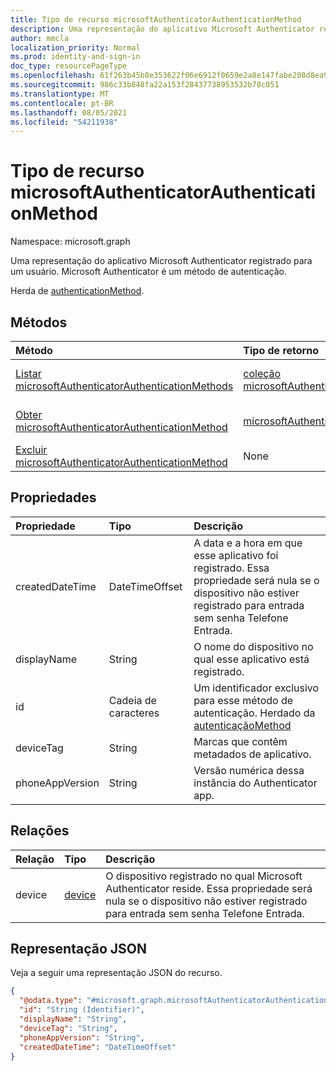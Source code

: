 ```yaml
---
title: Tipo de recurso microsoftAuthenticatorAuthenticationMethod
description: Uma representação do aplicativo Microsoft Authenticator registrado para um usuário. Microsoft Authenticator é um método de autenticação.
author: mmcla
localization_priority: Normal
ms.prod: identity-and-sign-in
doc_type: resourcePageType
ms.openlocfilehash: 61f263b45b8e353622f06e6912f0659e2a8e147fabe208d8ea9ea2b94f555884
ms.sourcegitcommit: 986c33b848fa22a153f28437738953532b78c051
ms.translationtype: MT
ms.contentlocale: pt-BR
ms.lasthandoff: 08/05/2021
ms.locfileid: "54211938"
---
```

# <a name="microsoftauthenticatorauthenticationmethod-resource-type"></a>Tipo de recurso microsoftAuthenticatorAuthenticationMethod

Namespace: microsoft.graph

Uma representação do aplicativo Microsoft Authenticator registrado para um usuário. Microsoft Authenticator é um método de autenticação.

Herda de [authenticationMethod](../resources/authenticationmethod.md).

## <a name="methods"></a>Métodos
|Método|Tipo de retorno|Descrição|
|:---|:---|:---|
|[Listar microsoftAuthenticatorAuthenticationMethods](../api/microsoftauthenticatorauthenticationmethod-list.md)|[coleção microsoftAuthenticatorAuthenticationMethod](../resources/microsoftauthenticatorauthenticationmethod.md)|Obter uma lista dos [objetos microsoftAuthenticatorAuthenticationMethod](../resources/microsoftauthenticatorauthenticationmethod.md) e suas propriedades.|
|[Obter microsoftAuthenticatorAuthenticationMethod](../api/microsoftauthenticatorauthenticationmethod-get.md)|[microsoftAuthenticatorAuthenticationMethod](../resources/microsoftauthenticatorauthenticationmethod.md)|Leia as propriedades e as relações de um [objeto microsoftAuthenticatorAuthenticationMethod.](../resources/microsoftauthenticatorauthenticationmethod.md)|
|[Excluir microsoftAuthenticatorAuthenticationMethod](../api/microsoftauthenticatorauthenticationmethod-delete.md)|None|Exclui um [objeto microsoftAuthenticatorAuthenticationMethod.](../resources/microsoftauthenticatorauthenticationmethod.md)|

## <a name="properties"></a>Propriedades
|Propriedade|Tipo|Descrição|
|:---|:---|:---|
|createdDateTime|DateTimeOffset|A data e a hora em que esse aplicativo foi registrado. Essa propriedade será nula se o dispositivo não estiver registrado para entrada sem senha Telefone Entrada.|
|displayName|String|O nome do dispositivo no qual esse aplicativo está registrado.|
|id|Cadeia de caracteres|Um identificador exclusivo para esse método de autenticação. Herdado da [autenticaçãoMethod](../resources/authenticationmethod.md)|
|deviceTag|String|Marcas que contêm metadados de aplicativo.|
|phoneAppVersion|String|Versão numérica dessa instância do Authenticator app.|

## <a name="relationships"></a>Relações
|Relação|Tipo|Descrição|
|:---|:---|:---|
|device|[device](../resources/device.md)|O dispositivo registrado no qual Microsoft Authenticator reside. Essa propriedade será nula se o dispositivo não estiver registrado para entrada sem senha Telefone Entrada.|

## <a name="json-representation"></a>Representação JSON
Veja a seguir uma representação JSON do recurso.
<!-- {
  "blockType": "resource",
  "keyProperty": "id",
  "@odata.type": "microsoft.graph.microsoftAuthenticatorAuthenticationMethod",
  "baseType": "microsoft.graph.authenticationMethod",
  "openType": false
}
-->
``` json
{
  "@odata.type": "#microsoft.graph.microsoftAuthenticatorAuthenticationMethod",
  "id": "String (Identifier)",
  "displayName": "String",
  "deviceTag": "String",
  "phoneAppVersion": "String",
  "createdDateTime": "DateTimeOffset"
}
```
